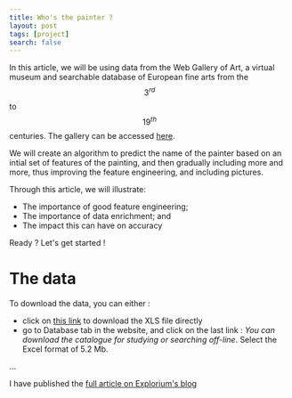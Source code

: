 ```yaml
---
title: Who's the painter ?
layout: post
tags: [project]
search: false
---
```


In this article, we will be using data from the Web Gallery of Art, a virtual museum and searchable database of European fine arts from the $$ 3^{rd} $$ to $$ 19^{th} $$ centuries. The gallery can be accessed  [here](https://www.wga.hu/index1.html).

We will create an algorithm to predict the name of the painter based on an intial set of features of the painting, and then gradually including more and more, thus improving the feature engineering, and including pictures.

Through this article, we will illustrate:
- The importance of good feature engineering;
- The importance of data enrichment; and
- The impact this can have on accuracy 

<script type="text/javascript" async
    src="https://cdn.mathjax.org/mathjax/latest/MathJax.js?config=TeX-MML-AM_CHTML">
</script>

Ready ? Let's get started !

# The data

To download the data, you can either :
- click on [this link](https://www.wga.hu/database/download/data_xls.zip) to download the XLS file directly
-  go to Database tab in the website, and click on the last link : *You can download the catalogue for studying or searching off-line*. Select the Excel format of 5.2 Mb. 

...

I have published the [full article on Explorium's blog](https://www.explorium.ai/blog/whos-the-painter/)
